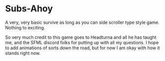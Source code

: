 # Subs-Ahoy
A very, very basic survive as long as you can side scroller type style game. Nothing to exciting. 


So very much credit to this game goes to Headturna and all he has taught me, and the SFML discord folks for putting up with all my questions. I hope to add animations of sorts down the road, but for now I am okay with how it stands right now.

